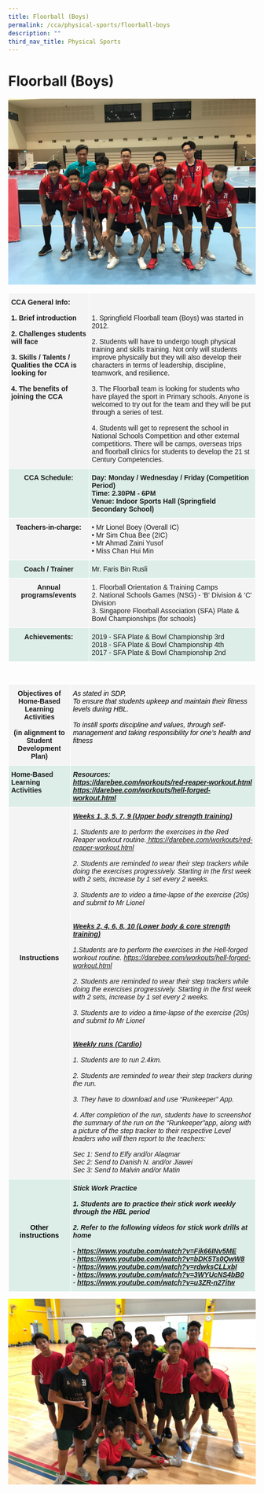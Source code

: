 ```yaml
---
title: Floorball (Boys)
permalink: /cca/physical-sports/floorball-boys
description: ""
third_nav_title: Physical Sports
---
```

# **Floorball (Boys)**

![](/images/WhatsApp%20Image%202020-10-20(4).jpeg)

<table style="border-collapse:collapse;border-spacing:0" class="tg"><thead><tr><th style="background-color:#F4F4F4;border-color:#ffffff;border-style:solid;border-width:1px;font-family:Arial, sans-serif;font-size:14px;font-weight:bold;overflow:hidden;padding:10px 5px;text-align:left;vertical-align:top;word-break:normal">CCA General Info:<br><br>1. Brief introduction<br><br>2. Challenges students will face<br><br><span style="background-color:initial">3. Skills / Talents / Qualities the CCA is looking for</span><br><br>4. The benefits of joining the CCA<br></th><th style="background-color:#F4F4F4;border-color:#ffffff;border-style:solid;border-width:1px;font-family:Arial, sans-serif;font-size:14px;font-weight:normal;overflow:hidden;padding:10px 5px;text-align:left;vertical-align:top;word-break:normal"><br><br>1. Springfield Floorball team (Boys) was started in 2012.<br><br>2. Students will have to undergo tough physical training and skills training. Not only will students improve physically but they will also develop their characters in terms of leadership, discipline, teamwork, and resilience.<br><br>3. The Floorball team is looking for students who have played the sport in Primary schools. Anyone is welcomed to try out for the team and they will be put through a series of test.<br><br>4. Students will get to represent the school in National Schools Competition and other external competitions. There will be camps, overseas trips and floorball clinics for students to develop the 21 st Century Competencies.</th></tr></thead><tbody><tr><td style="background-color:#DDEEE9;border-color:#ffffff;border-style:solid;border-width:1px;font-family:Arial, sans-serif;font-size:14px;font-weight:bold;overflow:hidden;padding:10px 5px;text-align:center;vertical-align:top;word-break:normal">CCA Schedule:<br></td><td style="background-color:#DDEEE9;border-color:#ffffff;border-style:solid;border-width:1px;font-family:Arial, sans-serif;font-size:14px;font-weight:bold;overflow:hidden;padding:10px 5px;text-align:left;vertical-align:top;word-break:normal">Day: Monday / Wednesday / Friday (Competition Period)<br>Time: 2.30PM - 6PM<br>Venue: Indoor Sports Hall (Springfield Secondary School)</td></tr><tr><td style="background-color:#F4F4F4;border-color:#ffffff;border-style:solid;border-width:1px;font-family:Arial, sans-serif;font-size:14px;font-weight:bold;overflow:hidden;padding:10px 5px;text-align:center;vertical-align:top;word-break:normal">Teachers-in-charge:</td><td style="background-color:#F4F4F4;border-color:#ffffff;border-style:solid;border-width:1px;font-family:Arial, sans-serif;font-size:14px;overflow:hidden;padding:10px 5px;text-align:left;vertical-align:top;word-break:normal">• Mr Lionel Boey (Overall IC)<br>• Mr Sim Chua Bee (2IC)<br>• Mr Ahmad Zaini Yusof<br>• Miss Chan Hui Min</td></tr><tr><td style="background-color:#DDEEE9;border-color:#ffffff;border-style:solid;border-width:1px;font-family:Arial, sans-serif;font-size:14px;font-weight:bold;overflow:hidden;padding:10px 5px;text-align:center;vertical-align:top;word-break:normal">Coach / Trainer<br></td><td style="background-color:#DDEEE9;border-color:#ffffff;border-style:solid;border-width:1px;font-family:Arial, sans-serif;font-size:14px;overflow:hidden;padding:10px 5px;text-align:left;vertical-align:top;word-break:normal">Mr. Faris Bin Rusli<br></td></tr><tr><td style="background-color:#F4F4F4;border-color:#ffffff;border-style:solid;border-width:1px;font-family:Arial, sans-serif;font-size:14px;font-weight:bold;overflow:hidden;padding:10px 5px;text-align:center;vertical-align:top;word-break:normal">Annual programs/events</td><td style="background-color:#F4F4F4;border-color:#ffffff;border-style:solid;border-width:1px;font-family:Arial, sans-serif;font-size:14px;overflow:hidden;padding:10px 5px;text-align:left;vertical-align:top;word-break:normal">1. Floorball Orientation &amp; Training Camps<br>2. National Schools Games (NSG) - 'B' Division &amp; 'C' Division<br>3. Singapore Floorball Association (SFA) Plate &amp; Bowl Championships (for schools)<br></td></tr><tr><td style="background-color:#DDEEE9;border-color:#ffffff;border-style:solid;border-width:1px;font-family:Arial, sans-serif;font-size:14px;font-weight:bold;overflow:hidden;padding:10px 5px;text-align:center;vertical-align:top;word-break:normal">Achievements:<br></td><td style="background-color:#DDEEE9;border-color:#ffffff;border-style:solid;border-width:1px;font-family:Arial, sans-serif;font-size:14px;overflow:hidden;padding:10px 5px;text-align:left;vertical-align:top;word-break:normal">2019 - SFA Plate &amp; Bowl Championship     3rd<br>2018 - SFA Plate &amp; Bowl Championship    4th<br>2017 - SFA Plate &amp; Bowl Championship    2nd</td></tr></tbody></table>

<br>

<table style="border-collapse:collapse;border-spacing:0" class="tg"><thead><tr><th style="background-color:#F4F4F4;border-color:#ffffff;border-style:solid;border-width:1px;font-family:Arial, sans-serif;font-size:14px;font-weight:bold;overflow:hidden;padding:10px 5px;text-align:center;vertical-align:top;word-break:normal">Objectives of Home-Based Learning Activities<br><br>(in alignment to Student Development Plan)</th><th style="background-color:#F4F4F4;border-color:#ffffff;border-style:solid;border-width:1px;font-family:Arial, sans-serif;font-size:14px;font-style:italic;font-weight:normal;overflow:hidden;padding:10px 5px;text-align:left;vertical-align:top;word-break:normal"><span style="color:black">As stated in SDP,</span><br><span style="color:black">To ensure that students upkeep and maintain their fitness levels during HBL.</span><br> <br><span style="color:black">To instill sports discipline and values, through self-management and taking responsibility for one’s health and fitness</span></th></tr></thead><tbody><tr><td style="background-color:#DDEEE9;border-color:#ffffff;border-style:solid;border-width:1px;font-family:Arial, sans-serif;font-size:14px;font-weight:bold;overflow:hidden;padding:10px 5px;text-align:left;vertical-align:top;word-break:normal">Home-Based Learning Activities<br></td><td style="background-color:#DDEEE9;border-color:#ffffff;border-style:solid;border-width:1px;font-family:Arial, sans-serif;font-size:14px;font-style:italic;font-weight:bold;overflow:hidden;padding:10px 5px;text-align:left;vertical-align:top;word-break:normal">Resources:<br><a href="https://darebee.com/workouts/red-reaper-workout.html">https://darebee.com/workouts/red-reaper-workout.html </a><a href="https://darebee.com/workouts/hell-forged-workout.html">https://darebee.com/workouts/hell-forged-workout.html</a></td></tr><tr><td style="background-color:#F4F4F4;border-color:#ffffff;border-style:solid;border-width:1px;font-family:Arial, sans-serif;font-size:14px;font-weight:bold;overflow:hidden;padding:10px 5px;text-align:center;vertical-align:top;word-break:normal"><br><br><br><br><br><br><br><br><br><br><br><br><br><br><br><br><br><br>Instructions</td><td style="background-color:#F4F4F4;border-color:#ffffff;border-style:solid;border-width:1px;font-family:Arial, sans-serif;font-size:14px;font-style:italic;overflow:hidden;padding:10px 5px;text-align:left;vertical-align:top;word-break:normal"><span style="font-weight:bold;font-style:italic;text-decoration:underline">Weeks 1, 3, 5, 7, 9 (Upper body strength training)</span><br><br>1. Students are to perform the exercises in the Red Reaper workout routine.<a href="https://springfieldsec.moe.edu.sg/cca/physical-sports/goog_1658908398" target="_blank" rel="noopener noreferrer"><span style="color:#BE9B30"> </span></a><a href="https://darebee.com/workouts/red-reaper-workout.html" target="_blank" rel="noopener noreferrer">https://darebee.com/workouts/red-reaper-workout.html</a><br><br>2. Students are reminded to wear their step trackers while doing the exercises progressively. Starting in the first week with 2 sets, increase by 1 set every 2 weeks.<br><br>3. Students are to video a time-lapse of the exercise (20s) and submit to Mr Lionel<br><br><br><span style="font-weight:bold;font-style:italic;text-decoration:underline">Weeks 2, 4, 6, 8, 10 (Lower body &amp; core strength training)</span><br><br>1.Students are to perform the exercises in the Hell-forged workout routine. <a href="https://darebee.com/workouts/hell-forged-workout.html" target="_blank" rel="noopener noreferrer">https://darebee.com/workouts/hell-forged-workout.html</a><br><br>2. Students are reminded to wear their step trackers while doing the exercises progressively. Starting in the first week with 2 sets, increase by 1 set every 2 weeks.<br><br>3. Students are to video a time-lapse of the exercise (20s) and submit to Mr Lionel<br><br><br><span style="font-weight:bold;text-decoration:underline">Weekly runs (Cardio)</span><br><br>1. <span style="font-style:italic">Students are to run 2.4km.</span><br><br>2. Students are reminded to wear their step trackers during the run.<br><br>3. They have to download and use “Runkeeper” App.<br><br>4. After completion of the run, students have to screenshot the summary of the run on the “Runkeeper”app, along with a picture of the step tracker to their respective Level leaders who will then report to the teachers:<br><br>Sec 1: Send to Elfy and/or Alaqmar<br>Sec 2: Send to Danish N. and/or Jiawei<br>Sec 3: Send to Malvin and/or Matin</td></tr><tr><td style="background-color:#DDEEE9;border-color:#ffffff;border-style:solid;border-width:1px;font-family:Arial, sans-serif;font-size:14px;font-weight:bold;overflow:hidden;padding:10px 5px;text-align:center;vertical-align:top;word-break:normal"><br><br><br><br><br><span style="color:#000">Other instructions</span></td><td style="background-color:#DDEEE9;border-color:#ffffff;border-style:solid;border-width:1px;font-family:Arial, sans-serif;font-size:14px;font-style:italic;font-weight:bold;overflow:hidden;padding:10px 5px;text-align:left;vertical-align:top;word-break:normal">Stick Work Practice<br><br>1. Students are to practice their stick work weekly through the HBL period<br><br>2. Refer to the following videos for stick work drills at home <br><br>- <a href="https://www.youtube.com/watch?v=Fik66INv5ME" target="_blank" rel="noopener noreferrer">https://www.youtube.com/watch?v=Fik66INv5ME</a><br>- <a href="https://www.youtube.com/watch?v=bDK5Ts0QwW8" target="_blank" rel="noopener noreferrer">https://www.youtube.com/watch?v=bDK5Ts0QwW8</a><br>- <a href="https://www.youtube.com/watch?v=rdwksCLLxbI" target="_blank" rel="noopener noreferrer">https://www.youtube.com/watch?v=rdwksCLLxbI</a><br>- <a href="https://www.youtube.com/watch?v=3WYUcNS4bB0" target="_blank" rel="noopener noreferrer">https://www.youtube.com/watch?v=3WYUcNS4bB0</a><br><span style="font-weight:normal;color:#000">- </span><a href="https://www.youtube.com/watch?v=u3ZR-n27itw" target="_blank" rel="noopener noreferrer">https://www.youtube.com/watch?v=u3ZR-n27itw</a></td></tr></tbody></table>

![](/images/WhatsApp%20Image%202020-10-20(5).jpeg)